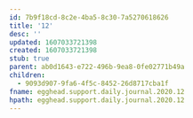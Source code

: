 ```yaml
---
id: 7b9f18cd-8c2e-4ba5-8c30-7a5270618626
title: '12'
desc: ''
updated: 1607033721398
created: 1607033721398
stub: true
parent: ab0d1643-e722-496b-9ea8-0fe02771b49a
children:
  - 9093d907-9fa6-4f5c-8452-26d8717cba1f
fname: egghead.support.daily.journal.2020.12
hpath: egghead.support.daily.journal.2020.12
---
```



